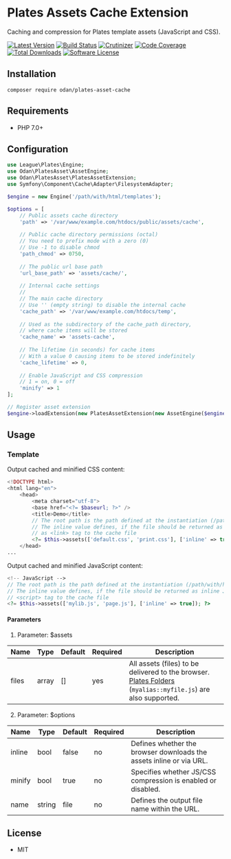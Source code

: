 # Plates Assets Cache Extension

Caching and compression for Plates template assets (JavaScript and CSS).

[![Latest Version](https://img.shields.io/github/release/odan/plates-asset-cache.svg)](https://github.com/loadsys/odan/plates-asset-cache/releases)
[![Build Status](https://travis-ci.org/odan/plates-asset-cache.svg?branch=master)](https://travis-ci.org/odan/plates-asset-cache)
[![Crutinizer](https://img.shields.io/scrutinizer/g/odan/plates-asset-cache.svg)](https://scrutinizer-ci.com/g/odan/plates-asset-cache)
[![Code Coverage](https://scrutinizer-ci.com/g/odan/plates-asset-cache/badges/coverage.png?b=master)](https://scrutinizer-ci.com/g/odan/plates-asset-cache/code-structure)
[![Total Downloads](https://img.shields.io/packagist/dt/odan/plates-asset-cache.svg)](https://packagist.org/packages/odan/plates-asset-cache/stats)
[![Software License](https://img.shields.io/badge/license-MIT-brightgreen.svg)](LICENSE.md)


## Installation

```
composer require odan/plates-asset-cache
```

## Requirements

* PHP 7.0+

## Configuration

```php
use League\Plates\Engine;
use Odan\PlatesAsset\AssetEngine;
use Odan\PlatesAsset\PlatesAssetExtension;
use Symfony\Component\Cache\Adapter\FilesystemAdapter;

$engine = new Engine('/path/with/html/templates');

$options = [
    // Public assets cache directory
    'path' => '/var/www/example.com/htdocs/public/assets/cache',
    
    // Public cache directory permissions (octal)
    // You need to prefix mode with a zero (0)
    // Use -1 to disable chmod
    'path_chmod' => 0750,
    
    // The public url base path
    'url_base_path' => 'assets/cache/',
    
    // Internal cache settings
    //
    // The main cache directory
    // Use '' (empty string) to disable the internal cache
    'cache_path' => '/var/www/example.com/htdocs/temp',
    
    // Used as the subdirectory of the cache_path directory, 
    // where cache items will be stored
    'cache_name' => 'assets-cache',
    
    // The lifetime (in seconds) for cache items
    // With a value 0 causing items to be stored indefinitely
    'cache_lifetime' => 0,
    
    // Enable JavaScript and CSS compression
    // 1 = on, 0 = off
    'minify' => 1
];

// Register asset extension
$engine->loadExtension(new PlatesAssetExtension(new AssetEngine($engine, $options)));
```
## Usage

### Template

Output cached and minified CSS content:

```php
<!DOCTYPE html>
<html lang="en">
    <head>
        <meta charset="utf-8">
        <base href="<?= $baseurl; ?>" />
        <title>Demo</title>
        // The root path is the path defined at the instantiation (/path/with/html/templates)
        // The inline value defines, if the file should be returned as inline CSS or 
        // as <link> tag to the cache file
        <?= $this->assets(['default.css', 'print.css'], ['inline' => true]); ?>
    </head>
...
```

Output cached and minified JavaScript content:

```php
<!-- JavaScript -->
// The root path is the path defined at the instantiation (/path/with/html/templates)
// The inline value defines, if the file should be returned as inline JS or as 
// <script> tag to the cache file
<?= $this->assets(['mylib.js', 'page.js'], ['inline' => true]); ?>
```

#### Parameters

1. Parameter: $assets

Name | Type | Default | Required | Description
--- | --- | --- | --- | ---
files | array | [] | yes | All assets (files) to be delivered to the browser. [Plates Folders](https://platesphp.com/v3/engine/folders/) (`myalias::myfile.js`) are also supported.

2. Parameter: $options

Name | Type | Default | Required | Description
--- | --- | --- | --- | ---
inline | bool | false | no | Defines whether the browser downloads the assets inline or via URL.
minify | bool | true | no | Specifies whether JS/CSS compression is enabled or disabled.
name | string | file | no | Defines the output file name within the URL.

## License

* MIT
